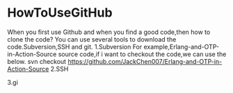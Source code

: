 HowToUseGitHub
==============
When you first use Github and when you find a good code,then how to clone the code?
You can use several tools to download the code.Subversion,SSH and git.
1.Subversion
For example,Erlang-and-OTP-in-Action-Source source code,if i want to checkout the code,we can use the below.
svn checkout https://github.com/JackChen007/Erlang-and-OTP-in-Action-Source
2.SSH

3.gi
